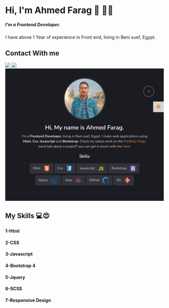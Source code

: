 # Hi, I'm Ahmed Farag 👋 👨‍💻
##### I'm a Frontend Developer. 
I have above 1 Year of experience in Front end, living in Beni suef, Egypt.

## Contact With me
<a href="https://www.facebook.com/ahmedf.elbrazily/">
  <img src="https://img.icons8.com/color/48/000000/facebook-new.png"/></a> 
  <a href="https://www.linkedin.com/in/ahmed-farag-395702199">
  <img src="https://img.icons8.com/fluency/48/000000/linkedin.png"/>
</a>

<img src="main.png" alt="banner that says Ahmed Farag - Front End Developer">

## My Skills 💻😍
#### 1-Html
#### 2-CSS
#### 3-Javascript
#### 4-Bootstrap 4
#### 5-Jquery
#### 6-SCSS
#### 7-Responsive Design
